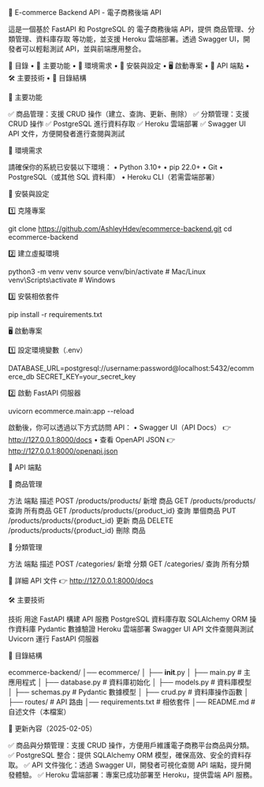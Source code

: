 📌 E-commerce Backend API - 電子商務後端 API

這是一個基於 FastAPI 和 PostgreSQL 的 電子商務後端 API，提供 商品管理、分類管理、資料庫存取 等功能，並支援 Heroku 雲端部署。透過 Swagger UI，開發者可以輕鬆測試 API，並與前端應用整合。

📌 目錄
 • 🌟 主要功能
 • 🚀 環境需求
 • 🔧 安裝與設定
 • 🖥️ 啟動專案
 • 📌 API 端點
 • 🛠️ 主要技術
 • 📄 目錄結構

🌟 主要功能

✅ 商品管理：支援 CRUD 操作（建立、查詢、更新、刪除）
✅ 分類管理：支援 CRUD 操作
✅ PostgreSQL 進行資料存取
✅ Heroku 雲端部署
✅ Swagger UI API 文件，方便開發者進行查閱與測試

🚀 環境需求

請確保你的系統已安裝以下環境：
 • Python 3.10+
 • pip 22.0+
 • Git
 • PostgreSQL（或其他 SQL 資料庫）
 • Heroku CLI（若需雲端部署）

🔧 安裝與設定

1️⃣ 克隆專案

git clone https://github.com/AshleyHdev/ecommerce-backend.git
cd ecommerce-backend

2️⃣ 建立虛擬環境

python3 -m venv venv
source venv/bin/activate  # Mac/Linux
venv\Scripts\activate  # Windows

3️⃣ 安裝相依套件

pip install -r requirements.txt

🖥️ 啟動專案

1️⃣ 設定環境變數（.env）

DATABASE_URL=postgresql://username:password@localhost:5432/ecommerce_db
SECRET_KEY=your_secret_key

2️⃣ 啟動 FastAPI 伺服器

uvicorn ecommerce.main:app --reload

啟動後，你可以透過以下方式訪問 API：
 • Swagger UI（API Docs） 👉 http://127.0.0.1:8000/docs
 • 查看 OpenAPI JSON 👉 http://127.0.0.1:8000/openapi.json

📌 API 端點

📍 商品管理

方法 端點 描述
POST /products/products/ 新增 商品
GET /products/products/ 查詢 所有商品
GET /products/products/{product_id} 查詢 單個商品
PUT /products/products/{product_id} 更新 商品
DELETE /products/products/{product_id} 刪除 商品

📍 分類管理

方法 端點 描述
POST /categories/ 新增 分類
GET /categories/ 查詢 所有分類

📌 詳細 API 文件 👉 http://127.0.0.1:8000/docs

🛠️ 主要技術

技術 用途
FastAPI 構建 API 服務
PostgreSQL 資料庫存取
SQLAlchemy ORM 操作資料庫
Pydantic 數據驗證
Heroku 雲端部署
Swagger UI API 文件查閱與測試
Uvicorn 運行 FastAPI 伺服器

📄 目錄結構

ecommerce-backend/
│── ecommerce/
│   ├── __init__.py
│   ├── main.py       # 主應用程式
│   ├── database.py   # 資料庫初始化
│   ├── models.py     # 資料庫模型
│   ├── schemas.py    # Pydantic 數據模型
│   ├── crud.py       # 資料庫操作函數
│   ├── routes/       # API 路由
│── requirements.txt  # 相依套件
│── README.md         # 自述文件（本檔案）

🔹 更新內容（2025-02-05）

✅ 商品與分類管理：支援 CRUD 操作，方便用戶維護電子商務平台商品與分類。
✅ PostgreSQL 整合：提供 SQLAlchemy ORM 模型，確保高效、安全的資料存取。
✅ API 文件強化：透過 Swagger UI，開發者可視化查閱 API 端點，提升開發體驗。
✅ Heroku 雲端部署：專案已成功部署至 Heroku，提供雲端 API 服務。
